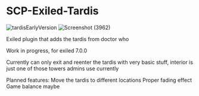# SCP-Exiled-Tardis
![tardisEarlyVersion](https://github.com/morgana-x/SCP-Exiled-Tardis/assets/89588301/f8d37de6-ae41-478f-9964-fc397b431d3c)
![Screenshot (3962)](https://github.com/morgana-x/SCP-Exiled-Tardis/assets/89588301/b93dea46-9144-4509-805b-960e607aec18)

Exiled plugin that adds the tardis from doctor who


Work in progress, for exiled 7.0.0

Currently can only exit and reenter the tardis with very basic stuff, interior is just one of those towers admins use currently

Planned features:
Move the tardis to different locations
Proper fading effect
Game balance maybe
